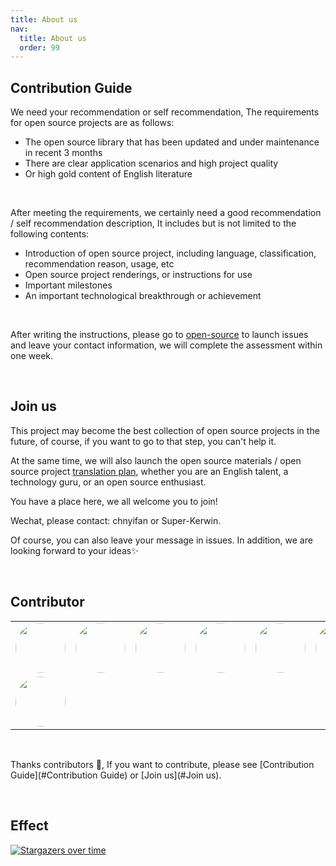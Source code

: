```yaml
---
title: About us
nav:
  title: About us
  order: 99
---
```


## Contribution Guide

We need your recommendation or self recommendation, The requirements for open source projects are as follows:

- The open source library that has been updated and under maintenance in recent 3 months
- There are clear application scenarios and high project quality
- Or high gold content of English literature

<br/>

After meeting the requirements, we certainly need a good recommendation / self recommendation description, It includes but is not limited to the following contents:

- Introduction of open source project, including language, classification, recommendation reason, usage, etc
- Open source project renderings, or instructions for use
- Important milestones
- An important technological breakthrough or achievement

<br/>

After writing the instructions, please go to [open-source](https://github.com/juejin-im/open-source/issues) to launch issues and leave your contact information, we will complete the assessment within one week.

<br/>

## Join us

This project may become the best collection of open source projects in the future, of course, if you want to go to that step, you can't help it.

At the same time, we will also launch the open source materials / open source project [translation plan](https://github.com/juejin-im/open-source-translation), whether you are an English talent, a technology guru, or an open source enthusiast.

You have a place here, we all welcome you to join!

Wechat, please contact: chnyifan or Super-Kerwin.

Of course, you can also leave your message in issues. In addition, we are looking forward to your ideas✨

<br/>

## Contributor

<table>
  <tr>
    <td align="center"><a href="http://www.itcodes.cn/"><img src="https://avatars2.githubusercontent.com/u/8282645?v=4" width="80px;" style="border-radius: 80px;"/><br/></a></td>
    <td align="center"><a href="https://www.kkzhilu.xyz/"><img src="https://avatars2.githubusercontent.com/u/34807944?v=4" width="80px;" style="border-radius: 80px;"/><br/></a></td>
    <td align="center"><a href="https://dingxuewen.com/"><img src="https://avatars3.githubusercontent.com/u/26959437?v=4" width="80px;" style="border-radius: 80px;"/><br/></a></td>
    <td align="center"><a href="https://juejin.im/user/5c1b4d04e51d450eca5af1dd"><img src="https://avatars0.githubusercontent.com/u/45115006?v=4" width="80px;" style="border-radius: 80px;"/><br/></a></td>
    <td align="center"><a href="https://youngjuning.js.org/"><img src="https://avatars2.githubusercontent.com/u/13204332?v=4" width="80px;" style="border-radius: 80px;"/><br/></a></td>
    <td align="center"><a href="https://github.com/Cookieboty"><img src="https://avatars3.githubusercontent.com/u/13778283?v=4" width="80px;" style="border-radius: 80px;"/><br/></a></td>
    <td align="center"><a href="https://juejin.im/user/59c7ae3d518825788565af37"><img src="https://avatars0.githubusercontent.com/u/31562877?v=4" width="80px;" style="border-radius: 80px;"/><br/></a></td>
  </tr>
  <tr>
    <td align="center"><a href="https://github.com/he-erduo"><img src="https://avatars2.githubusercontent.com/u/33930171?v=4" width="80px;" style="border-radius: 80px;"/><br/></a></td>
  </tr>
</table>

<br/>

Thanks contributors 🤞, If you want to contribute, please see [Contribution Guide](#Contribution Guide) or [Join us](#Join us).

<br/>

## Effect

[![Stargazers over time](https://starchart.cc/juejin-im/open-source.svg)](https://starchart.cc/juejin-im/open-source)
